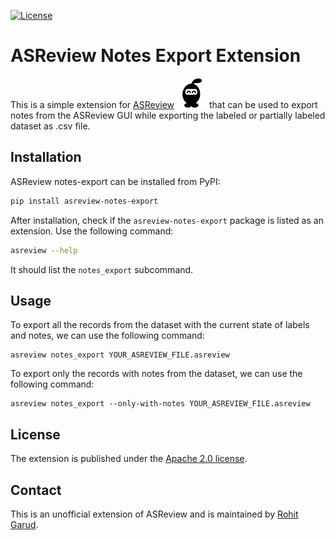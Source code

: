 [![License](https://img.shields.io/badge/License-Apache_2.0-blue.svg)](https://opensource.org/licenses/Apache-2.0)

# ASReview Notes Export Extension
This is a simple extension for [ASReview](https://github.com/asreview) ![logo](https://raw.githubusercontent.com/asreview/asreview-artwork/e2e6e5ea58a22077b116b9c3d2a15bc3fea585c7/SVGicons/IconELAS/ELASeyes24px24px.svg "ASReview") that can be used to export notes from the ASReview GUI while exporting the labeled or partially labeled dataset as .csv file.

## Installation
ASReview notes-export can be installed from PyPI:
```bash
pip install asreview-notes-export
```

After installation, check if the `asreview-notes-export` package is listed as an
extension. Use the following command:

```bash
asreview --help
```

It should list the `notes_export` subcommand.

## Usage
To export all the records from the dataset with the current state of labels and notes, we can use the following command:
```
asreview notes_export YOUR_ASREVIEW_FILE.asreview
```

To export only the records with notes from the dataset, we can use the following command:
```
asreview notes_export --only-with-notes YOUR_ASREVIEW_FILE.asreview
```

## License
The extension is published under the [Apache 2.0 license](https://github.com/rohitgarud/asreview-notes-export/blob/main/LICENSE).

## Contact
This is an unofficial extension of ASReview and is maintained by [Rohit Garud](https://github.com/rohitgarud). 

